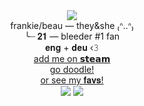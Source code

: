 <div align="center"> <img src=https://64.media.tumblr.com/831793f1e1c3dec2de96382472cd9f63/85ffa3ea44a449a2-74/s250x400/10fb30076de98ce1c7e84f4a543a090e9b5dbddb.gifv>
</div> <div align="center"> frankie/beau — they&she ₍ᐢ..ᐢ₎ </div>
</div> <div align="center"> ╰┈ 𝟐𝟏 — bleeder #1 fan
</div> <div align="center"> 𝐞𝐧𝐠 + 𝐝𝐞𝐮 ‹𝟹
<div align="center">
     <a href="https://steamcommunity.com/id/loveliestlamb/"> add me on 𝘀𝘁𝗲𝗮𝗺 </a>
</div>
<div align="center">
     <a href="https://sensitivefreak.straw.page/">go doodle!</a>
</div>
<div align="center">
     <a href="https://letterboxd.com/hannibeaul//">or see my 𝐟𝐚𝐯𝐬!</a>
</div>
<div align="center"> <img src=https://64.media.tumblr.com/70d79e9654883ffd5bc1b140b6575698/85ffa3ea44a449a2-ce/s100x200/60ec76432542e3c016f46b00028978c517f4a53f.pnj> <img src=https://64.media.tumblr.com/40fee97c5ddc08311590409cd6fef4f8/85ffa3ea44a449a2-7e/s100x200/3f2e7cc09703299967fa501727898767e85f71cf.pnj>
</div>

